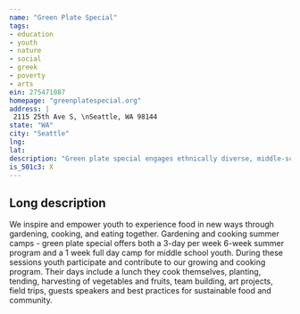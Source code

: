 ```yaml
---
name: "Green Plate Special"
tags:
- education
- youth
- nature
- social
- greek
- poverty
- arts
ein: 275471087
homepage: "greenplatespecial.org"
address: |
 2115 25th Ave S, \nSeattle, WA 98144
state: "WA"
city: "Seattle"
lng: 
lat: 
description: "Green plate special engages ethnically diverse, middle-school students through classroom, after-school and summer programs featuring hands-on lessons about growing and preparing food, nutrition, and sustainability. Also, see our mission statement on page 2. "
is_501c3: X
---
```


## Long description

We inspire and empower youth to experience food in new ways through gardening, cooking, and eating together. Gardening and cooking summer camps - green plate special offers both a 3-day per week 6-week summer program and a 1 week full day camp for middle school youth. During these sessions youth participate and contribute to our growing and cooking program. Their days include a lunch they cook themselves, planting, tending, harvesting of vegetables and fruits, team building, art projects, field trips, guests speakers and best practices for sustainable food and community. 
